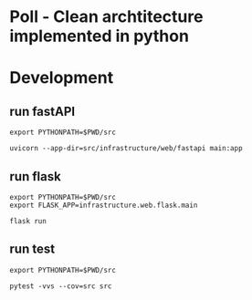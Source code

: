 # Poll - Clean archtitecture implemented in python

# Development

## run fastAPI
```
export PYTHONPATH=$PWD/src 

uvicorn --app-dir=src/infrastructure/web/fastapi main:app
```

## run flask
```
export PYTHONPATH=$PWD/src 
export FLASK_APP=infrastructure.web.flask.main 

flask run
```

## run test 
```
export PYTHONPATH=$PWD/src 

pytest -vvs --cov=src src  
```
